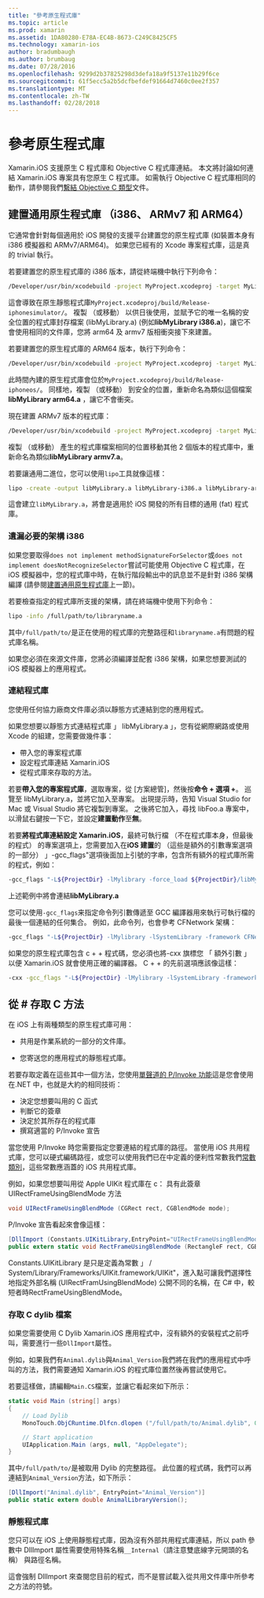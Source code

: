 ```yaml
---
title: "參考原生程式庫"
ms.topic: article
ms.prod: xamarin
ms.assetid: 1DA80280-E78A-EC4B-8673-C249C8425CF5
ms.technology: xamarin-ios
author: bradumbaugh
ms.author: brumbaug
ms.date: 07/28/2016
ms.openlocfilehash: 9299d2b37825298d3defa18a9f5137e11b29f6ce
ms.sourcegitcommit: 61f5ecc5a2b5dcfbefdef91664d7460c0ee2f357
ms.translationtype: MT
ms.contentlocale: zh-TW
ms.lasthandoff: 02/28/2018
---
```

# <a name="referencing-native-libraries"></a>參考原生程式庫

Xamarin.iOS 支援原生 C 程式庫和 Objective C 程式庫連結。 本文將討論如何連結 Xamarin.iOS 專案具有您原生 C 程式庫。 如需執行 Objective C 程式庫相同的動作，請參閱我們[繫結 Objective C 類型](~/ios/platform/binding-objective-c/index.md)文件。

<a name="building_native" />

## <a name="building-universal-native-libraries-i386-armv7-and-arm64"></a>建置通用原生程式庫 （i386、 ARMv7 和 ARM64）

它通常會針對每個適用於 iOS 開發的支援平台建置您的原生程式庫 (如裝置本身有 i386 模擬器和 ARMv7/ARM64)。 如果您已經有的 Xcode 專案程式庫，這是真的 trivial 執行。

若要建置您的原生程式庫的 i386 版本，請從終端機中執行下列命令：

```bash
/Developer/usr/bin/xcodebuild -project MyProject.xcodeproj -target MyLibrary -sdk iphonesimulator -arch i386 -configuration Release clean build
```

這會導致在原生靜態程式庫`MyProject.xcodeproj/build/Release-iphonesimulator/`。 複製 （或移動） 以供日後使用，並賦予它的唯一名稱的安全位置的程式庫封存檔案 (libMyLibrary.a) (例如**libMyLibrary i386.a**)，讓它不會使用相同的文件庫，您將 arm64 及 armv7 版相衝突接下來建置。

若要建置您的原生程式庫的 ARM64 版本，執行下列命令：

```bash
/Developer/usr/bin/xcodebuild -project MyProject.xcodeproj -target MyLibrary -sdk iphoneos -arch arm64 -configuration Release clean build
```

此時間內建的原生程式庫會位於`MyProject.xcodeproj/build/Release-iphoneos/`。 同樣地，複製 （或移動） 到安全的位置，重新命名為類似這個檔案**libMyLibrary arm64.a** ，讓它不會衝突。

現在建置 ARMv7 版本的程式庫：

```bash
/Developer/usr/bin/xcodebuild -project MyProject.xcodeproj -target MyLibrary -sdk iphoneos -arch armv7 -configuration Release clean build
```

複製 （或移動） 產生的程式庫檔案相同的位置移動其他 2 個版本的程式庫中，重新命名為類似**libMyLibrary armv7.a**。

若要讓通用二進位，您可以使用`lipo`工具就像這樣：

```bash
lipo -create -output libMyLibrary.a libMyLibrary-i386.a libMyLibrary-arm64.a libMyLibrary-armv7.a
```

這會建立`libMyLibrary.a`，將會是適用於 iOS 開發的所有目標的通用 (fat) 程式庫。


### <a name="missing-required-architecture-i386"></a>遺漏必要的架構 i386

如果您要取得`does not implement methodSignatureForSelector`或`does not implement doesNotRecognizeSelector`嘗試可能使用 Objective C 程式庫，在 iOS 模擬器中，您的程式庫中時，在執行階段輸出中的訊息並不是針對 i386 架構編譯 (請參閱[建置通用原生程式庫](#building_native)上一節)。

若要檢查指定的程式庫所支援的架構，請在終端機中使用下列命令：

```bash
lipo -info /full/path/to/libraryname.a
```

其中`/full/path/to/`是正在使用的程式庫的完整路徑和`libraryname.a`有問題的程式庫名稱。

如果您必須在來源文件庫，您將必須編譯並配套 i386 架構，如果您想要測試的 iOS 模擬器上的應用程式。

### <a name="linking-your-library"></a>連結程式庫

您使用任何協力廠商文件庫必須以靜態方式連結到您的應用程式。 

如果您想要以靜態方式連結程式庫 」 libMyLibrary.a 」，您有從網際網路或使用 Xcode 的組建，您需要做幾件事：

-  帶入您的專案程式庫
-  設定程式庫連結 Xamarin.iOS
-  從程式庫來存取的方法。


若要**帶入您的專案程式庫**，選取專案，從 [方案總管]，然後按**命令 + 選項 +**。 巡覽至 libMyLibrary.a，並將它加入至專案。 出現提示時，告知 Visual Studio for Mac 或 Visual Studio 將它複製到專案。 之後將它加入，尋找 libFoo.a 專案中，以滑鼠右鍵按一下它，並設定**建置動作**至**無**。

若要**將程式庫連結設定 Xamarin.iOS**，最終可執行檔 （不在程式庫本身，但最後的程式） 的專案選項上，您需要加入在**iOS 建置**的 （這些是額外的引數專案選項的一部分） 」-gcc_flags"選項後面加上引號的字串，包含所有額外的程式庫所需的程式，例如：

```bash
-gcc_flags "-L${ProjectDir} -lMylibrary -force_load ${ProjectDir}/libMyLibrary.a"
```

上述範例中將會連結**libMyLibrary.a**

您可以使用`-gcc_flags`来指定命令列引數傳遞至 GCC 編譯器用來執行可執行檔的最後一個連結的任何集合。 例如，此命令列，也會參考 CFNetwork 架構：

```bash
-gcc_flags "-L${ProjectDir} -lMylibrary -lSystemLibrary -framework CFNetwork -force_load ${ProjectDir}/libMyLibrary.a"
```

如果您的原生程式庫包含 c + + 程式碼，您必須也將-cxx 旗標您 「 額外引數 」 以便 Xamarin.iOS 就會使用正確的編譯器。 C + + 的先前選項應該像這樣：

```bash
-cxx -gcc_flags "-L${ProjectDir} -lMylibrary -lSystemLibrary -framework CFNetwork -force_load ${ProjectDir}/libMyLibrary.a"
```

<a name="Accessing_C_Methods_from_C#" />

## <a name="accessing-c-methods-from-c35"></a>從 &#35; 存取 C 方法

在 iOS 上有兩種類型的原生程式庫可用：

-  共用是作業系統的一部分的文件庫。

-  您寄送您的應用程式的靜態程式庫。


若要存取定義在這些其中一個方法，您使用[單聲道的 P/Invoke 功能](http://www.mono-project.com/Interop_with_Native_Libraries)這是您會使用在.NET 中，也就是大約的相同技術：

-  決定您想要叫用的 C 函式
-  判斷它的簽章
-  決定於其所存在的程式庫
-  撰寫適當的 P/Invoke 宣告


當您使用 P/Invoke 時您需要指定您要連結的程式庫的路徑。 當使用 iOS 共用程式庫，您可以硬式編碼路徑，或您可以使用我們已在中定義的便利性常數我們[常數類別](https://developer.xamarin.com/api/type/Constants/)，這些常數應涵蓋的 iOS 共用程式庫。

例如，如果您想要叫用從 Apple UIKit 程式庫在 c： 具有此簽章 UIRectFrameUsingBlendMode 方法

```csharp
void UIRectFrameUsingBlendMode (CGRect rect, CGBlendMode mode);
```

P/Invoke 宣告看起來會像這樣：

```csharp
[DllImport (Constants.UIKitLibrary,EntryPoint="UIRectFrameUsingBlendMode")]
public extern static void RectFrameUsingBlendMode (RectangleF rect, CGBlendMode blendMode);
```

Constants.UIKitLibrary 是只是定義為常數 」 / System/Library/Frameworks/UIKit.framework/UIKit"，進入點可讓我們選擇性地指定外部名稱 (UIRectFramUsingBlendMode) 公開不同的名稱，在 C# 中，較短者時RectFrameUsingBlendMode。

<a name="Accessing_C_Dylibs" />

### <a name="accessing-c-dylibs"></a>存取 C dylib 檔案

如果您需要使用 C Dylib Xamarin.iOS 應用程式中，沒有額外的安裝程式之前呼叫，需要進行一些`DllImport`屬性。

例如，如果我們有`Animal.dylib`與`Animal_Version`我們將在我們的應用程式中呼叫的方法，我們需要通知 Xamarin.iOS 的程式庫位置然後再嘗試使用它。

若要這樣做，請編輯`Main.CS`檔案，並讓它看起來如下所示：

```csharp
static void Main (string[] args)
{
    // Load Dylib
    MonoTouch.ObjCRuntime.Dlfcn.dlopen ("/full/path/to/Animal.dylib", 0);

    // Start application
    UIApplication.Main (args, null, "AppDelegate");
}
```

其中`/full/path/to/`是被取用 Dylib 的完整路徑。 此位置的程式碼，我們可以再連結到`Animal_Version`方法，如下所示：

```csharp
[DllImport("Animal.dylib", EntryPoint="Animal_Version")]
public static extern double AnimalLibraryVersion();
```

<a name="Static_Libraries" />

### <a name="static-libraries"></a>靜態程式庫

您只可以在 iOS 上使用靜態程式庫，因為沒有外部共用程式庫連結，所以 path 參數中 DllImport 屬性需要使用特殊名稱`__Internal`（請注意雙底線字元開頭的名稱） 與路徑名稱。

這會強制 DllImport 來查閱您目前的程式，而不是嘗試載入從共用文件庫中所參考之方法的符號。

